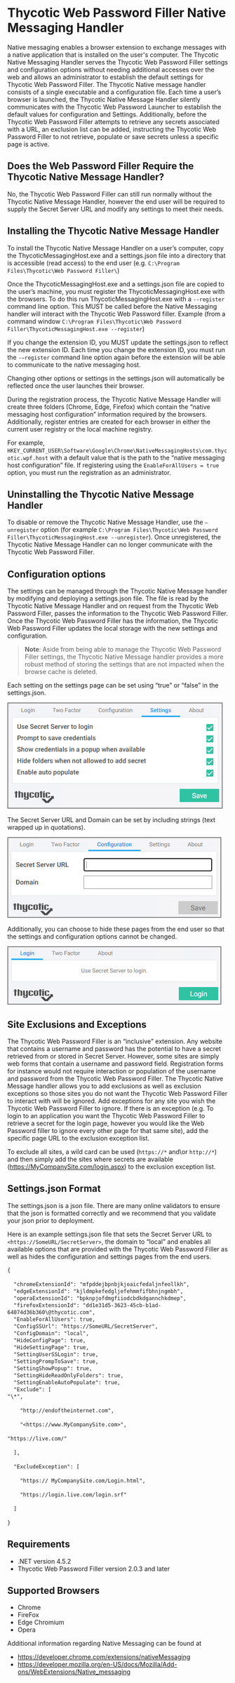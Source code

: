 [title]: # (Native Message Handling)
[tags]: # (WPF)
[priority]: # (15)
# Thycotic Web Password Filler Native Messaging Handler

Native messaging enables a browser extension to exchange messages with a native application that is installed on the user's computer. The Thycotic Native Messaging Handler serves the Thycotic Web Password Filler settings and configuration options without needing additional accesses over the web and
allows an administrator to establish the default settings for Thycotic Web Password Filler. The Thycotic Native message handler consists of a single executable and a configuration file. Each time a user’s browser is launched, the Thycotic Native Message Handler silently communicates with the Thycotic Web
Password Launcher to establish the default values for configuration and Settings. Additionally, before the Thycotic Web Password Filler attempts to retrieve any secrets associated with a URL, an exclusion list can be added, instructing the Thycotic Web Password Filler to not retrieve, populate or save secrets unless a specific page is active.

## Does the Web Password Filler Require the Thycotic Native Message Handler?

No, the Thycotic Web Password Filler can still run normally without the Thycotic Native Message Handler, however the end user will be required to supply the Secret Server URL and modify any settings to meet their needs.

## Installing the Thycotic Native Message Handler 

To install the Thycotic Native Message Handler on a user’s computer, copy the ThycoticMessagingHost.exe and a settings.json file into a directory that is accessible (read access) to the end user (e.g. `C:\Program Files\Thycotic\Web Password Filler\`)

Once the ThycoticMessagingHost.exe and a settings.json file are copied to the user’s machine, you must register the ThycoticMessagingHost.exe with the browsers. To do this run ThycoticMessagingHost.exe with a `--register` command line option. This MUST be called before the Native Messaging handler will
interact with the Thycotic Web Password filler. Example (from a command window `C:\Program Files\Thycotic\Web Password Filler\ThycoticMessagingHost.exe --register`)

If you change the extension ID, you MUST update the settings.json to reflect the new extension ID. Each time you change the extension ID, you must run the `-–register` command line option again before the extension will be able to communicate to the native messaging host.

Changing other options or settings in the settings.json will automatically be reflected once the user launches their browser.

During the registration process, the Thycotic Native Message Handler will create three folders (Chrome, Edge, Firefox) which contain the “native messaging host configuration” information required by the browsers. Additionally, register entries are created for each browser in either the current user registry or the
local machine registry.

For example, `HKEY_CURRENT_USER\Software\Google\Chrome\NativeMessagingHosts\com.thycotic.wpf.host` with a default value that is the path to the “native messaging host configuration” file. If registering using the `EnableForAllUsers = true` option, you must run the registration as an administrator.

## Uninstalling the Thycotic Native Message Handler

To disable or remove the Thycotic Native Message Handler, use the `–unregister` option (for example `C:\Program Files\Thycotic\Web Password Filler\ThycoticMessagingHost.exe --unregister`). Once unregistered, the Thycotic Native Message Handler can no longer communicate with the Thycotic Web Password Filler.

## Configuration options

The settings can be managed through the Thycotic Native Message handler by modifying and deploying a settings.json file. The file is read by the Thycotic Native Message Handler and on request from the Thycotic Web Password Filler, passes the information to the Thycotic Web Password Filler. Once the Thycotic
Web Password Filler has the information, the Thycotic Web Password Filler updates the local storage with the new settings and configuration.

>**Note**: Aside from being able to manage the Thycotic Web Password Filler settings, the Thycotic Native Message handler provides a more robust method of storing the settings that are not impacted when the browse cache is deleted.

Each setting on the settings page can be set using “true” or “false” in the settings.json.

![](images/settings.png)

The Secret Server URL and Domain can be set by including strings (text wrapped up in quotations).

![](images/config.png)

Additionally, you can choose to hide these pages from the end user so that the settings and configuration options cannot be changed.

![](images/login.png)

## Site Exclusions and Exceptions

The Thycotic Web Password Filler is an “inclusive” extension. Any website that contains a username and password has the potential to have a secret retrieved from or stored in Secret Server. However, some sites are simply web forms that contain a username and password field. Registration forms for instance would not
require interaction or population of the username and password from the Thycotic Web Password Filler. The Thycotic Native Message handler allows you to add exclusions as well as exclusion exceptions so those sites you do not want the Thycotic Web Password Filler to interact with will be ignored. Add exceptions for any site you wish the Thycotic Web Password Filler to ignore. If there is an exception (e.g. To login to an application you want the Thycotic Web Password Filler to retrieve a secret for the login page, however you would like the Web Password filler to ignore every other page for that same site), add the specific page URL to the exclusion exception list.

To exclude all sites, a wild card can be used (`https://*` and\or `http://*`) and then simply add the sites where secrets are available (<https://MyCompanySite.com/login.aspx>) to the exclusion exception list.

## Settings.json Format

The settings.json is a json file. There are many online validators to ensure that the json is formatted correctly and we recommend that you validate your json prior to deployment.

Here is an example settings.json file that sets the Secret Server URL to `<https://SomeURL/SecretServer>`, the domain to “local” and enables all available options that are provided with the Thycotic Web Password Filler as well as hides the configuration and settings pages from the end users.

```
{

  "chromeExtensionId": "mfpddejbpnbjkjoaicfedaljnfeollkh",
  "edgeExtensionId": "kjldmpkefedgljefehmmfifbhnjngmbh",
  "operaExtensionId": "bpknpjofdmgfiiodcbdkdgannchkdmep",
  "firefoxExtensionId": "dd1e31d5-3623-45cb-b1ad-64074d36b360\@thycotic.com",
  "EnableForAllUsers": true,
  "ConfigSSUrl": "https://SomeURL/SecretServer",
  "ConfigDomain": "local",
  "HideConfigPage": true,
  "HideSettingPage": true,
  "SettingUserSSLogin": true,
  "SettingPrompToSave": true,
  "SettingShowPopup": true,
  "SettingHideReadOnlyFolders": true,
  "SettingEnableAutoPopulate": true,
  "Exclude": [
"\*",

    "http://endoftheinternet.com",

    "<https://www.MyCompanySite.com>",

"https://live.com/"

  ],

  "ExcludeException": [

    "https:// MyCompanySite.com/Login.html",

    "https://login.live.com/login.srf"

  ]

}
```

## Requirements

* .NET version 4.5.2
* Thycotic Web Password Filler version 2.0.3 and later

## Supported Browsers

* Chrome
* FireFox
* Edge Chromium
* Opera

Additional information regarding Native Messaging can be found at

* https://developer.chrome.com/extensions/nativeMessaging
* https://developer.mozilla.org/en-US/docs/Mozilla/Add-ons/WebExtensions/Native_messaging
